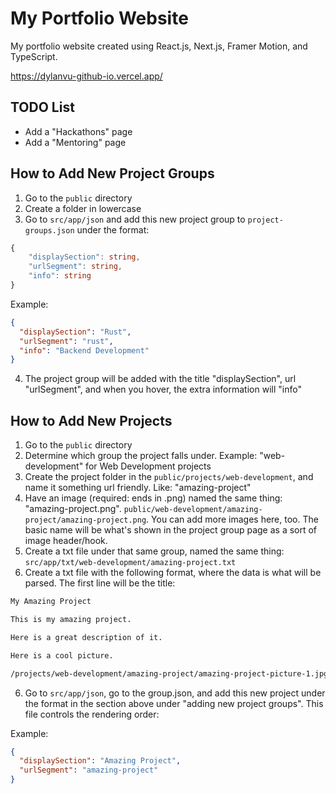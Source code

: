 # My Portfolio Website

My portfolio website created using React.js, Next.js, Framer Motion, and TypeScript.

https://dylanvu-github-io.vercel.app/

## TODO List

- Add a "Hackathons" page
- Add a "Mentoring" page

## How to Add New Project Groups

1. Go to the `public` directory
2. Create a folder in lowercase
3. Go to `src/app/json` and add this new project group to `project-groups.json` under the format:

```ts
{
    "displaySection": string,
    "urlSegment": string,
    "info": string
}

```

Example:

```json
{
  "displaySection": "Rust",
  "urlSegment": "rust",
  "info": "Backend Development"
}
```

4. The project group will be added with the title "displaySection", url "urlSegment", and when you hover, the extra information will "info"

## How to Add New Projects

1. Go to the `public` directory
2. Determine which group the project falls under. Example: "web-development" for Web Development projects
3. Create the project folder in the `public/projects/web-development`, and name it something url friendly. Like: "amazing-project"
4. Have an image (required: ends in .png) named the same thing: "amazing-project.png". `public/web-development/amazing-project/amazing-project.png`. You can add more images here, too. The basic name will be what's shown in the project group page as a sort of image header/hook.
5. Create a txt file under that same group, named the same thing: `src/app/txt/web-development/amazing-project.txt`
6. Create a txt file with the following format, where the data is what will be parsed. The first line will be the title:

```txt
My Amazing Project

This is my amazing project.

Here is a great description of it.

Here is a cool picture.

/projects/web-development/amazing-project/amazing-project-picture-1.jpg
```

6. Go to `src/app/json`, go to the group.json, and add this new project under the format in the section above under "adding new project groups". This file controls the rendering order:

Example:

```json
{
  "displaySection": "Amazing Project",
  "urlSegment": "amazing-project"
}
```

